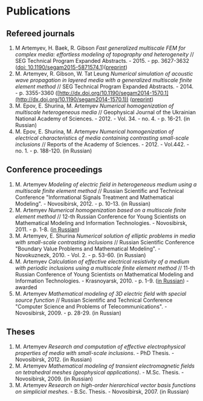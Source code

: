 # Publications

## Refereed journals

1. M Artemyev, H. Baek, R. Gibson _Fast generalized multiscale FEM for complex media: effortless modeling of topography and heterogeneity_ // SEG Technical Program Expanded Abstracts. - 2015. - pp. 3627-3632 ([doi: 10.1190/segam2015-5871574.1](http://library.seg.org/doi/abs/10.1190/segam2015-5871574.1))([preprint](../for_homepage/preprints/seg2015_artemyev_baek_gibson.pdf))
1. M. Artemyev, R. Gibson, W. Tat Leung _Numerical simulation of acoustic wave propagation in layered media with a generalized multiscale finite element method_ // SEG Technical Program Expanded Abstracts. - 2014. - p. 3355-3360 ([http://dx.doi.org/10.1190/segam2014-1570.1](http://dx.doi.org/10.1190/segam2014-1570.1)) ([preprint](../for_homepage/preprints/seg2014_artemyev_gibson_leung.pdf))
2. M. Epov, E. Shurina, M. Artemyev _Numerical homogenization of multiscale heterogeneous media_ // Geophysical Journal of the Ukrainian National Academy of Sciences. - 2012. - Vol. 34. - no. 4. - p. 16-21. (in Russian)
3. M. Epov, E. Shurina, M. Artemyev _Numerical homogenization of electrical characteristics of media containing contrasting small-scale inclusions_ // Reports of the Academy of Sciences. - 2012. - Vol.442. - no. 1. - p. 188-120. (in Russian)

## Conference proceedings

1. M. Artemyev _Modeling of electric field in heterogeneous medium using a multiscale finite element method_ // Russian Scientific and Technical Conference "Informational Signals Treatment and Mathematical Modeling". - Novosibirsk, 2012. - p. 10-13. (in Russian)
2. M. Artemyev _Numerical homogenization based on a multiscale finite element method_ // 12-th Russian Conference for Young Scientists on Mathematical Modeling and Information Technologies. - Novosibirsk, 2011. - p. 1-8. ([in Russian](../for_homepage/preprints/artemyev_ym2011.pdf))
3. M. Artemyev, E. Shurina _Numerical solution of elliptic problems in media with small-scale contrasting inclusions_ // Russian Scientific Conference "Boundary Value Problems and Mathematical Modeling". - Novokuznezk, 2010. - Vol. 2. - p. 53-60. (in Russian)
4. M. Artemyev _Calculation of effective electrical resistivity of a medium with periodic inclusions using a multiscale finite element method_ // 11-th Russian Conference of Young Scientists on Mathematical Modeling and Information Technologies. - Krasnoyarsk, 2010. - p. 1-9. ([in Russian](../for_homepage/preprints/artemyev_ym2010.pdf)) - awarded
5. M. Artemyev _Mathematical modeling of 3D electric field with special source function_ // Russian Scientific and Technical Conference "Computer Science and Problems of Telecommunications". - Novosibirsk, 2009. - p. 28-29. (in Russian)

## Theses

1. M. Artemyev _Research and computation of effective electrophysical properties of media with small-scale inclusions_. - PhD Thesis. - Novosibirsk, 2012. (in Russian)
2. M. Artemyev _Mathematical modeling of transient electromagnetic fields on tetrahedral meshes (geophysical applications)_. - M.Sc. Thesis. - Novosibirsk, 2009. (in Russian)
3. M. Artemyev _Research on high-order hierarchical vector basis functions on simplicial meshes_. - B.Sc. Thesis. - Novosibirsk, 2007. (in Russian)
